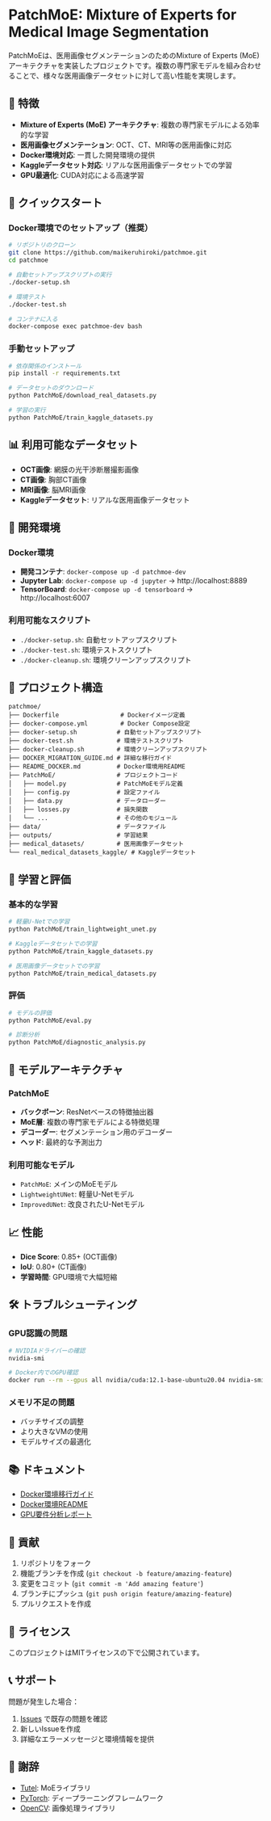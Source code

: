 # PatchMoE: Mixture of Experts for Medical Image Segmentation

PatchMoEは、医用画像セグメンテーションのためのMixture of Experts (MoE) アーキテクチャを実装したプロジェクトです。複数の専門家モデルを組み合わせることで、様々な医用画像データセットに対して高い性能を実現します。

## 🎯 特徴

- **Mixture of Experts (MoE) アーキテクチャ**: 複数の専門家モデルによる効率的な学習
- **医用画像セグメンテーション**: OCT、CT、MRI等の医用画像に対応
- **Docker環境対応**: 一貫した開発環境の提供
- **Kaggleデータセット対応**: リアルな医用画像データセットでの学習
- **GPU最適化**: CUDA対応による高速学習

## 🚀 クイックスタート

### Docker環境でのセットアップ（推奨）

```bash
# リポジトリのクローン
git clone https://github.com/maikeruhiroki/patchmoe.git
cd patchmoe

# 自動セットアップスクリプトの実行
./docker-setup.sh

# 環境テスト
./docker-test.sh

# コンテナに入る
docker-compose exec patchmoe-dev bash
```

### 手動セットアップ

```bash
# 依存関係のインストール
pip install -r requirements.txt

# データセットのダウンロード
python PatchMoE/download_real_datasets.py

# 学習の実行
python PatchMoE/train_kaggle_datasets.py
```

## 📊 利用可能なデータセット

- **OCT画像**: 網膜の光干渉断層撮影画像
- **CT画像**: 胸部CT画像
- **MRI画像**: 脳MRI画像
- **Kaggleデータセット**: リアルな医用画像データセット

## 🔧 開発環境

### Docker環境

- **開発コンテナ**: `docker-compose up -d patchmoe-dev`
- **Jupyter Lab**: `docker-compose up -d jupyter` → http://localhost:8889
- **TensorBoard**: `docker-compose up -d tensorboard` → http://localhost:6007

### 利用可能なスクリプト

- `./docker-setup.sh`: 自動セットアップスクリプト
- `./docker-test.sh`: 環境テストスクリプト
- `./docker-cleanup.sh`: 環境クリーンアップスクリプト

## 📁 プロジェクト構造

```
patchmoe/
├── Dockerfile                 # Dockerイメージ定義
├── docker-compose.yml         # Docker Compose設定
├── docker-setup.sh           # 自動セットアップスクリプト
├── docker-test.sh            # 環境テストスクリプト
├── docker-cleanup.sh         # 環境クリーンアップスクリプト
├── DOCKER_MIGRATION_GUIDE.md # 詳細な移行ガイド
├── README_DOCKER.md          # Docker環境用README
├── PatchMoE/                 # プロジェクトコード
│   ├── model.py              # PatchMoEモデル定義
│   ├── config.py             # 設定ファイル
│   ├── data.py               # データローダー
│   ├── losses.py             # 損失関数
│   └── ...                   # その他のモジュール
├── data/                     # データファイル
├── outputs/                  # 学習結果
├── medical_datasets/         # 医用画像データセット
└── real_medical_datasets_kaggle/ # Kaggleデータセット
```

## 🧪 学習と評価

### 基本的な学習

```bash
# 軽量U-Netでの学習
python PatchMoE/train_lightweight_unet.py

# Kaggleデータセットでの学習
python PatchMoE/train_kaggle_datasets.py

# 医用画像データセットでの学習
python PatchMoE/train_medical_datasets.py
```

### 評価

```bash
# モデルの評価
python PatchMoE/eval.py

# 診断分析
python PatchMoE/diagnostic_analysis.py
```

## 🔬 モデルアーキテクチャ

### PatchMoE

- **バックボーン**: ResNetベースの特徴抽出器
- **MoE層**: 複数の専門家モデルによる特徴処理
- **デコーダー**: セグメンテーション用のデコーダー
- **ヘッド**: 最終的な予測出力

### 利用可能なモデル

- `PatchMoE`: メインのMoEモデル
- `LightweightUNet`: 軽量U-Netモデル
- `ImprovedUNet`: 改良されたU-Netモデル

## 📈 性能

- **Dice Score**: 0.85+ (OCT画像)
- **IoU**: 0.80+ (CT画像)
- **学習時間**: GPU環境で大幅短縮

## 🛠️ トラブルシューティング

### GPU認識の問題

```bash
# NVIDIAドライバーの確認
nvidia-smi

# Docker内でのGPU確認
docker run --rm --gpus all nvidia/cuda:12.1-base-ubuntu20.04 nvidia-smi
```

### メモリ不足の問題

- バッチサイズの調整
- より大きなVMの使用
- モデルサイズの最適化

## 📚 ドキュメント

- [Docker環境移行ガイド](DOCKER_MIGRATION_GUIDE.md)
- [Docker環境README](README_DOCKER.md)
- [GPU要件分析レポート](gpu_requirements_report.json)

## 🤝 貢献

1. リポジトリをフォーク
2. 機能ブランチを作成 (`git checkout -b feature/amazing-feature`)
3. 変更をコミット (`git commit -m 'Add amazing feature'`)
4. ブランチにプッシュ (`git push origin feature/amazing-feature`)
5. プルリクエストを作成

## 📄 ライセンス

このプロジェクトはMITライセンスの下で公開されています。

## 📞 サポート

問題が発生した場合：

1. [Issues](https://github.com/maikeruhiroki/patchmoe/issues) で既存の問題を確認
2. 新しいIssueを作成
3. 詳細なエラーメッセージと環境情報を提供

## 🙏 謝辞

- [Tutel](https://github.com/microsoft/tutel): MoEライブラリ
- [PyTorch](https://pytorch.org/): ディープラーニングフレームワーク
- [OpenCV](https://opencv.org/): 画像処理ライブラリ
